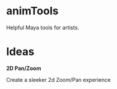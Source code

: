 animTools
=========

Helpful Maya tools for artists.

# Ideas

**2D Pan/Zoom**

Create a sleeker 2d Zoom/Pan experience
